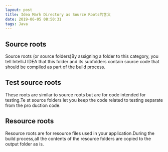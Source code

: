 ```yaml
---
layout: post
title: Idea Mark Directory as Source Roots的含义
date: 2019-06-05 08:50:31
tags: Java
---
```

## Source roots
Source roots (or source folders)By assigning a folder to this category, you tell IntelliJ IDEA that this folder and its subfolders contain source code that should be compiled as part of the build process.

## Test source roots
These roots are similar to source roots but are for code intended for testing.Te
st source folders let you keep the code related to testing separate from the pro
duction code.

## Resource roots
Resource roots are for resource files used in your application.During the build process,all the contents of the resource folders are copied to the output folder as is.

